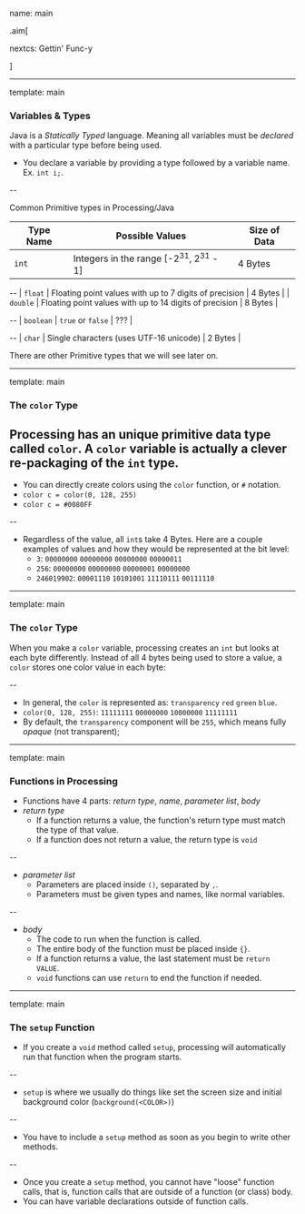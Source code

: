 name: main

.aim[<div>
nextcs: Gettin' Func-y
</div>]


---
template: main

### Variables & Types

Java is a _Statically Typed_ language. Meaning all variables must be _declared_ with a particular type before being used.
  * You declare a variable by providing a type followed by a variable name. Ex. `int i;`.

--

Common Primitive types in Processing/Java

| Type Name | Possible Values | Size of Data |
|-----------|-----------------|--------------|
| `int` | Integers in the range [-2<sup>31</sup>, 2<sup>31</sup> - 1] | 4 Bytes |

--
| `float`   | Floating point values with up to 7 digits of precision  | 4 Bytes |
| `double`  | Floating point values with up to 14 digits of precision | 8 Bytes |

--
| `boolean`   | `true` or `false`  | ??? |

--
| `char`   | Single characters (uses UTF-16 unicode) | 2 Bytes |

There are other Primitive types that we will see later on.

---
template: main

### The `color` Type

Processing has an unique primitive data type called `color`. A `color` variable is actually a clever re-packaging of the `int` type.
--
- You can directly create colors using the `color` function, or `#` notation.
- `color c = color(0, 128, 255)`
- `color c = #0080FF`

--
- Regardless of the value, all `int`s take 4 Bytes. Here are a couple examples of values and how they would be represented at the bit level:
  - `3`: `00000000` `00000000` `00000000` `00000011`
  - `256`: `00000000` `00000000` `00000001` `00000000`
  - `246019902`: `00001110` `10101001` `11110111` `00111110`

---
template: main

### The `color` Type
When you make a `color` variable, processing creates an `int` but looks at each byte differently. Instead of all 4 bytes being used to store a value, a `color` stores one color value in each byte:

--
- In general, the `color` is represented as: `transparency` `red` `green` `blue`.
- `color(0, 128, 255)`: `11111111` `00000000` `10000000` `11111111`
- By default, the `transparency` component will be `255`, which means fully _opaque_ (not transparent);

---
template: main

### Functions in Processing

* Functions have 4 parts: _return type_, _name_, _parameter list_, _body_
* _return type_
  - If a function returns a value, the function's return type must match the type of that value.
  - If a function does not return a value, the return type is `void`

--
* _parameter list_
  - Parameters are placed inside `()`, separated by `,`.
  - Parameters must be given types and names, like normal variables.

--
* _body_
  - The code to run when the function is called.
  - The entire body of the function must be placed inside `{}`.
  - If a function returns a value, the last statement must be `return VALUE`.
  - `void` functions can use `return` to end the function if needed.

---
template: main

### The `setup` Function

* If you create a `void` method called `setup`, processing will automatically run that function when the program starts.

--
* `setup` is where we usually do things like set the screen size and initial background color (`background(<COLOR>)`)

--
* You have to include a `setup` method as soon as you begin to write other methods.

--
* Once you create a `setup` method, you cannot have "loose" function calls, that is, function calls that are outside of a function (or class) body.
* You can have variable declarations outside of function calls.
